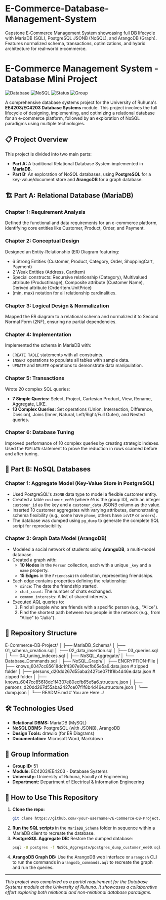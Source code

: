 # E-Commerce-Database-Management-System
Capstone E‑Commerce Management System showcasing full DB lifecycle with MariaDB (SQL), PostgreSQL JSONB (NoSQL), and ArangoDB (Graph). Features normalized schema, transactions, optimizations, and hybrid architecture for real‑world e‑commerce.

# E-Commerce Management System - Database Mini Project

![Database](https://img.shields.io/badge/Database-MariaDB-blue) ![NoSQL](https://img.shields.io/badge/NoSQL-PostgreSQL%20%7C%20ArangoDB-green) ![Status](https://img.shields.io/badge/Status-Completed-brightgreen) ![Group](https://img.shields.io/badge/Group-03_01-orange)

A comprehensive database systems project for the University of Ruhuna's **EE4203/EC4203 Database Systems** module. This project involves the full lifecycle of designing, implementing, and optimizing a relational database for an e-commerce platform, followed by an exploration of NoSQL paradigms using multiple technologies.

## 📋 Project Overview

This project is divided into two main parts:
- **Part A:** A traditional Relational Database System implemented in **MariaDB**.
- **Part B:** An exploration of NoSQL databases, using **PostgreSQL** for a key-value/document store and **ArangoDB** for a graph database.

## 🏗️ Part A: Relational Database (MariaDB)

### Chapter 1: Requirement Analysis
Defined the functional and data requirements for an e-commerce platform, identifying core entities like Customer, Product, Order, and Payment.

### Chapter 2: Conceptual Design
Designed an Entity-Relationship (ER) Diagram featuring:
- 6 Strong Entities (Customer, Product, Category, Order, ShoppingCart, Payment)
- 2 Weak Entities (Address, CartItem)
- Special constructs: Recursive relationship (Category), Multivalued attribute (ProductImage), Composite attribute (Customer Name), Derived attribute (OrderItem.UnitPrice)
- (min, max) notation for all relationship cardinalities.

### Chapter 3: Logical Design & Normalization
Mapped the ER diagram to a relational schema and normalized it to Second Normal Form (2NF), ensuring no partial dependencies.

### Chapter 4: Implementation
Implemented the schema in MariaDB with:
- `CREATE TABLE` statements with all constraints.
- `INSERT` operations to populate all tables with sample data.
- `UPDATE` and `DELETE` operations to demonstrate data manipulation.

### Chapter 5: Transactions
Wrote 20 complex SQL queries:
- **7 Simple Queries:** Select, Project, Cartesian Product, View, Rename, Aggregate, LIKE.
- **13 Complex Queries:** Set operations (Union, Intersection, Difference, Division), Joins (Inner, Natural, Left/Right/Full Outer), and Nested queries.

### Chapter 6: Database Tuning
Improved performance of 10 complex queries by creating strategic indexes. Used the `EXPLAIN` statement to prove the reduction in rows scanned before and after tuning.

## 🍃 Part B: NoSQL Databases

### Chapter 1: Aggregate Model (Key-Value Store in PostgreSQL)
- Used PostgreSQL's `JSONB` data type to model a flexible customer entity.
- Created a table `customer_ee00` (where `00` is the group ID), with an integer `customer_id` as the key and a `customer_data` JSONB column as the value.
- Inserted 10 customer aggregates with varying attributes, demonstrating schema flexibility (e.g., some have `phone`, others have `isVIP` or `orders`).
- The database was dumped using `pg_dump` to generate the complete SQL script for reproducibility.

### Chapter 2: Graph Data Model (ArangoDB)
- Modeled a social network of students using **ArangoDB**, a multi-model database.
- Created a graph with:
  - **10 Nodes** in the `Person` collection, each with a unique `_key` and a `name` property.
  - **15 Edges** in the `FriendssWith` collection, representing friendships.
- Each edge contains properties defining the relationship:
  - `since`: The date the friendship started.
  - `chat_count`: The number of chats exchanged.
  - `common_interests`: A list of shared interests.
- Executed AQL queries to:
  1.  Find all people who are friends with a specific person (e.g., "Alice").
  2.  Find the shortest path between two people in the network (e.g., from "Alice" to "Julia").

## 📁 Repository Structure

E-Commerce-DB-Project/
│
├── MariaDB_Schema/
│   ├── 01_schema_creation.sql
│   ├── 02_data_insertion.sql
│   ├── 03_queries.sql
│   └── 04_tuning_indexes.sql
│
├── NoSQL_Aggregate/
│   └── Database_Commands.sql
│
├── NoSQL_Graph/
│   ├── ENCRYPTION-File
│   ├── knows_6047cc85618dc1f4307e80ecfb65e5a6.data.json   # zipped folder
│   ├── persons_d20dd267d55aba2427ce07f1f8b4d46e.data.json # zipped folder
│   ├── knows_6047cc85618dc1f4307e80ecfb65e5a6.structure.json
│   ├── persons_d20dd267d55aba2427ce07f1f8b4d46e.structure.json
│   └── dump.json
│
└── README.md   # You are Here...!

## 🛠️ Technologies Used

- **Relational DBMS:** MariaDB (MySQL)
- **NoSQL DBMS:** PostgreSQL (with JSONB), ArangoDB
- **Design Tools:** draw.io (for ER Diagrams)
- **Documentation:** Microsoft Word, Markdown

## 👥 Group Information

- **Group ID:** 51
- **Module:** EC4203/EE4203 - Database Systems
- **University:** University of Ruhuna, Faculty of Engineering
- **Department:** Department of Electrical & Information Engineering

## 🔄 How to Use This Repository

1.  **Clone the repo:**
    ```bash
    git clone https://github.com/<your-username>/E-Commerce-DB-Project.git
    ```
2.  **Run the SQL scripts** in the `MariaDB_Schema` folder in sequence within a MariaDB client to recreate the database.
3.  **PostgreSQL Aggregate DB:** Restore the dumped database:
    ```bash
    psql -U postgres -f NoSQL_Aggregate/postgres_dump_customer_ee00.sql
    ```
4.  **ArangoDB Graph DB:** Use the ArangoDB web interface or `arangosh` CLI to run the commands in `arangodb_commands.aql` to recreate the graph and run the queries.

---

*This project was completed as a partial requirement for the Database Systems module at the University of Ruhuna. It showcases a collaborative effort exploring both relational and non-relational database paradigms.*